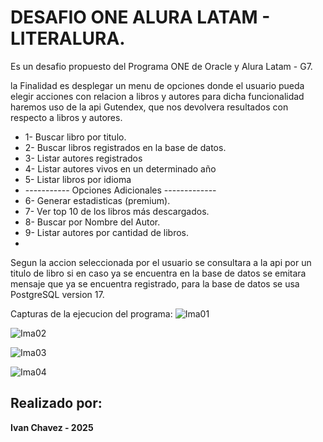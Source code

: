 # DESAFIO ONE ALURA LATAM - LITERALURA.

Es un desafio propuesto del Programa ONE de Oracle y Alura Latam - G7.

la Finalidad es desplegar un menu de opciones donde el usuario pueda elegir acciones con relacion a libros y autores para dicha funcionalidad haremos uso de la api Gutendex, 
que nos devolvera resultados con respecto a libros y autores.

 * 1- Buscar libro por titulo.
 * 2- Buscar libros registrados en la base de datos.
 * 3- Listar autores registrados
 * 4- Listar autores vivos en un determinado año
 * 5- Listar libros por idioma
 * ----------- Opciones Adicionales -------------
 * 6- Generar estadisticas (premium).
 * 7- Ver top 10 de los libros más descargados.
 * 8- Buscar por Nombre del Autor.
 * 9- Listar autores por cantidad de libros.
 * 
Segun la accion seleccionada por el usuario se consultara a la api por un titulo de libro si en caso ya se encuentra en la base de datos se emitara mensaje que ya se encuentra registrado,
para la base de datos se usa PostgreSQL version 17.

Capturas de la ejecucion del programa:
![Ima01](https://github.com/user-attachments/assets/00d484cb-564e-429c-b1a7-f2bc6a0467cd)

![Ima02](https://github.com/user-attachments/assets/67977e7f-5a79-4f9e-8313-a3855c8b05ea)

![Ima03](https://github.com/user-attachments/assets/91ff35b1-daa4-4218-8093-2a60773d1f11)

![Ima04](https://github.com/user-attachments/assets/6b5669e3-3b20-4f1f-9004-f17c020e1c83)

## Realizado por:

**Ivan Chavez - 2025**
